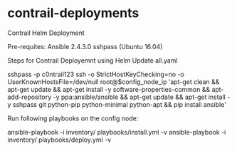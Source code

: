 # contrail-deployments


Contrail Helm Deployment

Pre-requites:
Ansible 2.4.3.0
sshpass (Ubuntu 16.04)

Steps for Contrail Deployemnt using Helm
Update all.yaml 

sshpass -p c0ntrail123 ssh -o StrictHostKeyChecking=no -o UserKnownHostsFile=/dev/null root@$config_node_ip 'apt-get clean && apt-get update && apt-get install -y software-properties-common && apt-add-repository -y ppa:ansible/ansible && apt-get update && apt-get install -y sshpass git python-pip python-minimal python-apt && pip install ansible'

Run following playbooks on the config node:

ansible-playbook -i inventory/ playbooks/install.yml -v
ansible-playbook -i inventory/ playbooks/deploy.yml -v

